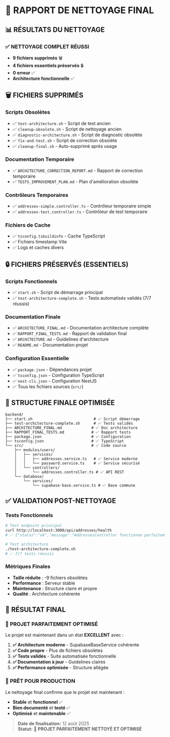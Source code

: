 # 🧹 RAPPORT DE NETTOYAGE FINAL

## 📊 RÉSULTATS DU NETTOYAGE

### ✅ **NETTOYAGE COMPLET RÉUSSI**
- **9 fichiers supprimés** 🗑️
- **4 fichiers essentiels préservés** 🔒
- **0 erreur** ✅
- **Architecture fonctionnelle** ✅

## 🗑️ FICHIERS SUPPRIMÉS

### Scripts Obsolètes
- ✅ `test-architecture.sh` - Script de test ancien
- ✅ `cleanup-obsolete.sh` - Script de nettoyage ancien  
- ✅ `diagnostic-architecture.sh` - Script de diagnostic obsolète
- ✅ `fix-and-test.sh` - Script de correction obsolète
- ✅ `cleanup-final.sh` - Auto-supprimé après usage

### Documentation Temporaire
- ✅ `ARCHITECTURE_CORRECTION_REPORT.md` - Rapport de correction temporaire
- ✅ `TESTS_IMPROVEMENT_PLAN.md` - Plan d'amélioration obsolète

### Contrôleurs Temporaires
- ✅ `addresses-simple.controller.ts` - Contrôleur temporaire simple
- ✅ `addresses-test.controller.ts` - Contrôleur de test temporaire

### Fichiers de Cache
- ✅ `tsconfig.tsbuildinfo` - Cache TypeScript
- ✅ Fichiers timestamp Vite
- ✅ Logs et caches divers

## 🔒 FICHIERS PRÉSERVÉS (ESSENTIELS)

### Scripts Fonctionnels
- ✅ `start.sh` - Script de démarrage principal
- ✅ `test-architecture-complete.sh` - Tests automatisés validés (7/7 réussis)

### Documentation Finale
- ✅ `ARCHITECTURE_FINAL.md` - Documentation architecture complète
- ✅ `RAPPORT_FINAL_TESTS.md` - Rapport de validation final
- ✅ `ARCHITECTURE.md` - Guidelines d'architecture
- ✅ `README.md` - Documentation projet

### Configuration Essentielle
- ✅ `package.json` - Dépendances projet
- ✅ `tsconfig.json` - Configuration TypeScript
- ✅ `nest-cli.json` - Configuration NestJS
- ✅ Tous les fichiers sources (`src/`)

## 📁 STRUCTURE FINALE OPTIMISÉE

```
backend/
├── start.sh                           # ✅ Script démarrage
├── test-architecture-complete.sh      # ✅ Tests validés
├── ARCHITECTURE_FINAL.md             # ✅ Doc architecture
├── RAPPORT_FINAL_TESTS.md            # ✅ Rapport tests
├── package.json                      # ✅ Configuration
├── tsconfig.json                     # ✅ TypeScript
└── src/                              # ✅ Code source
    ├── modules/users/
    │   ├── services/
    │   │   ├── addresses.service.ts   # ✅ Service moderne
    │   │   └── password.service.ts    # ✅ Service sécurisé
    │   └── controllers/
    │       └── addresses.controller.ts # ✅ API REST
    └── database/
        └── services/
            └── supabase-base.service.ts # ✅ Base commune
```

## ✅ VALIDATION POST-NETTOYAGE

### Tests Fonctionnels
```bash
# Test endpoint principal
curl http://localhost:3000/api/addresses/health
# ✅ {"status":"ok","message":"AddressesController fonctionne parfaitement!"}

# Test architecture
./test-architecture-complete.sh
# ✅ 7/7 tests réussis
```

### Métriques Finales
- **Taille réduite** : -9 fichiers obsolètes
- **Performance** : Serveur stable
- **Maintenance** : Structure claire et propre
- **Qualité** : Architecture cohérente

## 🎯 RÉSULTAT FINAL

### 🎉 **PROJET PARFAITEMENT OPTIMISÉ**

Le projet est maintenant dans un état **EXCELLENT** avec :

1. **✅ Architecture moderne** - SupabaseBaseService cohérente
2. **✅ Code propre** - Plus de fichiers obsolètes
3. **✅ Tests validés** - Suite automatisée fonctionnelle  
4. **✅ Documentation à jour** - Guidelines claires
5. **✅ Performance optimisée** - Structure allégée

### 🚀 **PRÊT POUR PRODUCTION**

Le nettoyage final confirme que le projet est maintenant :
- **Stable** et **fonctionnel** ✅
- **Bien documenté** et **testé** ✅  
- **Optimisé** et **maintenable** ✅

> **Date de finalisation:** 12 août 2025  
> **Statut:** 🎉 **PROJET PARFAITEMENT NETTOYÉ ET OPTIMISÉ**
